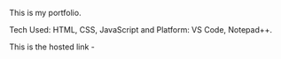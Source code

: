 This is my portfolio.

Tech Used: HTML, CSS, JavaScript and
Platform: VS Code, Notepad++.

This is the hosted link - 
